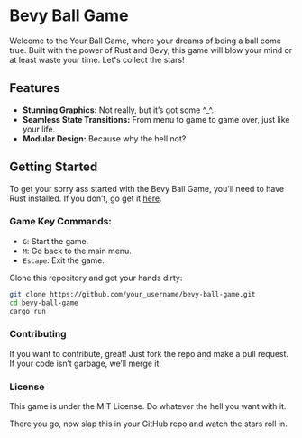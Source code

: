 # Bevy Ball Game

Welcome to the Your Ball Game, where your dreams of being a ball come true. Built with the power of Rust and Bevy, this game will blow your mind or at least waste your time. Let's collect the stars!

## Features
- **Stunning Graphics:** Not really, but it’s got some ^_^.
- **Seamless State Transitions:** From menu to game to game over, just like your life.
- **Modular Design:** Because why the hell not?

## Getting Started
To get your sorry ass started with the Bevy Ball Game, you'll need to have Rust installed. If you don’t, go get it [here](https://www.rust-lang.org/).

### Game Key Commands:
- `G`: Start the game.
- `M`: Go back to the main menu.
- `Escape`: Exit the game.

Clone this repository and get your hands dirty:

```sh
git clone https://github.com/your_username/bevy-ball-game.git
cd bevy-ball-game
cargo run

```
### Contributing
If you want to contribute, great! Just fork the repo and make a pull request. If your code isn’t garbage, we’ll merge it.

### License
This game is under the MIT License. Do whatever the hell you want with it.

There you go, now slap this in your GitHub repo and watch the stars roll in.


